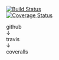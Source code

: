 [![Build Status](https://travis-ci.org/akihiromukae/sample1.svg?branch=master)](https://travis-ci.org/akihiromukae/sample1)  
[![Coverage Status](https://coveralls.io/repos/github/akihiromukae/sample1/badge.svg?branch=master)](https://coveralls.io/github/akihiromukae/sample1?branch=master)  

github  
↓  
travis   
↓  
coveralls   


